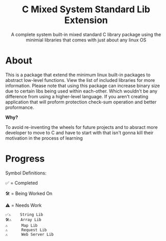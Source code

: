 <div align="center">
 <h1>C Mixed System Standard Lib Extension</h1>
 <p>A complete system built-in mixed standard C library package using the minimial libraries that comes with just about any linux OS</p>
</div>

# About

This is a package that extend the minimum linux built-in packages to abstract low-level functions. View the list of included libraries for more information.
Please note that using this package can increase binary size due to certain libs being used within each-other. Which wouldn't be any difference from using a higher-level language. If you aren't creating application that will proform protection check-sum operation and better proformance.

<b>Why?</b>

To avoid re-inventing the wheels for future projects and to absract more developer to move to C and have to start with that isn't gonna kill their motivation in the process of learning


# Progress

<p>Symbol Definitions:<p>

<p>✅ = Completed</p>
<p>🛠️ = Being Worked On</p>
<p>⚠️ = Needs Work</p>

```
✅⚠️    String Lib
🛠️⚠️    Array Lib
⚠️      Map Lib
⚠️      Request Lib
⚠️      Web Server Lib
```